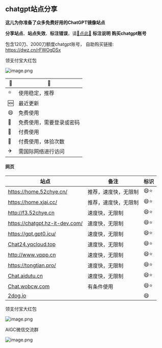 ## chatgpt站点分享

**这儿为你准备了众多免费好用的ChatGPT镜像站点**

**分享站点**、**站点失效**、**标注错误**，请[🌺点此🌺](https://github.com/webpon/freegpt/issues)
**标注说明**
**购买chatgpt账号**

包含120刀、2000刀额度chatgpt账号，
自助购买链接: https://dwz.cn/rFWOgDSx

领支付宝大红包

![image.png](https://23.224.49.110/static/image/gongzhonghao.jpg)

| 🔖    | 📓                        |
| ---- | ------------------------ |
| ⭐    | 使用稳定，推荐           |
| 🆕    | 最近更新                 |
| 😄    | 免费使用                 |
| 🔑    | 免费使用，需要登录或密码 |
| 🤑    | 付费使用                 |
| 🎁    | 付费使用，体验次数       |
| ✈️    | 需国际网络进行访问       |

#### 网页
| 站点                                                         | 备注                         | 标识 |
| ------------------------------------------------------------ | --------------------------- | ---- |
| https://home.52chye.cn/                                      | 推荐，速度快，无限制        | 😄⭐   |
| https://home.xjai.cc/                                        | 推荐，速度快，无限制        | 😄⭐   |
| http://f3.52chye.cn                                                 | 速度快，无限制              | 😄⭐   |
| https://chatgpt.hz-it-dev.com/                               | 速度快，无限制              | 😄⭐   |
| https://gpt.gpt0.icu/                                        | 速度快，无限制              | 😄⭐   |
| [Chat24.yqcloud.top](https://Chat24.yqcloud.top)             | 速度快，无限制              | 😄⭐   |
| http://www.vppp.cn                                           | 速度快，无限制              | 😄⭐   |
| https://tongtian.pro/                                        | 速度快，无限制              | 😄⭐   |
| [Chat.aidutu.cn](https://Chat.aidutu.cn)                     | 速度快，无限制              | 😄⭐   |
| [Chat.wobcw.com](https://Chat.wobcw.com)                     | 有条件使用                  | 😄⭐   |
| [2dog.io](https://2dog.io)                                   |                             | 😄    |

领支付宝大红包

![image.png](https://23.224.49.110/static/image/gongzhonghao.jpg)

AIGC微信交流群

![image.png](https://23.224.49.110/static/image/aigc.jpg)